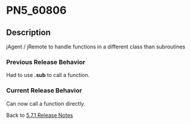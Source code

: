 # PN5_60806

<PageHeader />

## Description

jAgent / jRemote to handle functions in a different class than subroutines

### Previous Release Behavior

Had to use **.sub** to call a function.

### Current Release Behavior

Can now call a function directly.

Back to [5.7.1 Release Notes](./../jbase-5.7.1-release-notes/README.md)
  
<PageFooter />
